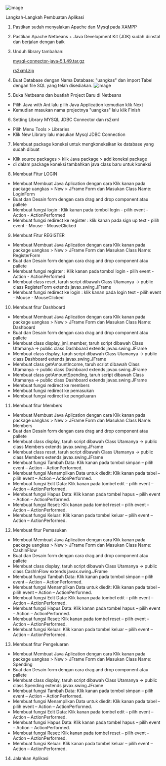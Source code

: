 ![image](https://user-images.githubusercontent.com/92239376/185754635-4766d9e1-6cb8-49ae-9bdc-f98761975ed6.png)

Langkah-Langkah Pembuatan Aplikasi
1. Pastikan sudah menyalakan Apache dan Mysql pada XAMPP
2. Pastikan Apache Netbeans + Java Development Kit (JDK) sudah diinstal dan berjalan dengan baik
3. Unduh library tambahan:
    <p><a href="https://s3-us-west-2.amazonaws.com/secure.notion-static.com/a9479400-5368-44d1-bdad-2cc3a153f239/mysql-connector-java-5.1.49.tar.gz" rel="nofollow">mysql-connector-java-5.1.49.tar.gz</a></p>
    <p><a href="https://s3-us-west-2.amazonaws.com/secure.notion-static.com/c609e515-6c0a-4789-a53b-4fd4ab33a0ec/rs2xml.zip" rel="nofollow">rs2xml.zip</a></p>

4. Buat Database dengan Nama Database: "uangkas" dan import Tabel dengan file SQL yang telah disediakan.
![image](https://user-images.githubusercontent.com/92239376/185754881-5f8e9736-51a1-4776-b215-968324c7a7e7.png)

5. Buka Netbeans dan buatlah Project Baru di Netbeans
- Pilih Java with Ant lalu pilih Java Application kemudian klik Next
- Kemudian masukan nama projectnya "uangkas" lalu klik Finish

6. Setting Library MYSQL JDBC Connector dan rs2xml
- Pilih Menu Tools > Libraries
- Klik New Library lalu masukan Mysql JDBC Connection

7. Membuat package koneksi untuk mengkoneksikan ke database yang sudah dibuat
- Klik source packages > klik Java package > add koneksi package
- di dalam package koneksi tambahkan java class baru untuk koneksi

8. Membuat Fitur LOGIN
- Membuat Membuat Java Aplication dengan cara Klik kanan pada package uangkas > New > JFrame Form dan Masukan Class Name: LoginForm
- Buat dan Desain form dengan cara drag and drop component atau pallete
- Membuat fungsi login : Klik kanan pada tombol login - pilih event - Action - ActionPerformed
- Membuat fungsi redirect ke register : klik kanan pada sign up text - pilih event - Mouse - MouseClicked

9. Membuat Fitur REGISTER
- Membuat Membuat Java Aplication dengan cara Klik kanan pada package uangkas > New > JFrame Form dan Masukan Class Name: RegisterForm
- Buat dan Desain form dengan cara drag and drop component atau pallete
- Membuat fungsi register : Klik kanan pada tombol login - pilih event - Action - ActionPerformed
- Membuat class reset, taruh script dibawah Class Utamanya → public class RegisterForm extends javax.swing.JFrame
- Membuat fungsi redirect ke login : klik kanan pada login text - pilih event - Mouse - MouseClicked

10. Membuat fitur Dashboard
- Membuat Membuat Java Aplication dengan cara Klik kanan pada package uangkas > New > JFrame Form dan Masukan Class Name: Dashboard
- Buat dan Desain form dengan cara drag and drop component atau pallete
- Membuat class display_jml_member, taruh script dibawah Class Utamanya → public class Dashboard extends javax.swing.JFrame
- Membuat class display, taruh script dibawah Class Utamanya → public class Dashboard extends javax.swing.JFrame
- Membuat class getAmountIncome, taruh script dibawah Class Utamanya → public class Dashboard extends javax.swing.JFrame
- Membuat class getAmountSpending, taruh script dibawah Class Utamanya → public class Dashboard extends javax.swing.JFrame
- Membuat fungsi redirect ke members 
- Membuat fungsi redirect ke pemasukan
- Membuat fungsi redirect ke pengeluaran

11. Membuat fitur Members
- Membuat Membuat Java Aplication dengan cara Klik kanan pada package uangkas > New > JFrame Form dan Masukan Class Name: Members
- Buat dan Desain form dengan cara drag and drop component atau pallete
- Membuat class display, taruh script dibawah Class Utamanya → public class Members extends javax.swing.JFrame
- Membuat class reset, taruh script dibawah Class Utamanya → public class Members extends javax.swing.JFrame
- Membuat fungsi Tambah Data: Klik kanan pada tombol simpan – pilih event – Action – ActionPerformed.
- Membuat fungsi Menampilkan Data untuk diedit: Klik kanan pada tabel – pilih event – Action – ActionPerformed.
- Membuat fungsi Edit Data: Klik kanan pada tombel edit – pilih event – Action – ActionPerformed.
- Membuat fungsi Hapus Data: Klik kanan pada tombel hapus – pilih event – Action – ActionPerformed.
- Membuat fungsi Reset: Klik kanan pada tombel reset – pilih event – Action – ActionPerformed.
- Membuat fungsi Keluar: Klik kanan pada tombel keluar – pilih event – Action – ActionPerformed.

12. Membuat fitur Pemasukan
- Membuat Membuat Java Aplication dengan cara Klik kanan pada package uangkas > New > JFrame Form dan Masukan Class Name: CashInFlow
- Buat dan Desain form dengan cara drag and drop component atau pallete
- Membuat class display, taruh script dibawah Class Utamanya → public class CashInFlow extends javax.swing.JFrame
- Membuat fungsi Tambah Data: Klik kanan pada tombol simpan – pilih event – Action – ActionPerformed.
- Membuat fungsi Menampilkan Data untuk diedit: Klik kanan pada tabel – pilih event – Action – ActionPerformed.
- Membuat fungsi Edit Data: Klik kanan pada tombel edit – pilih event – Action – ActionPerformed.
- Membuat fungsi Hapus Data: Klik kanan pada tombel hapus – pilih event – Action – ActionPerformed.
- Membuat fungsi Reset: Klik kanan pada tombel reset – pilih event – Action – ActionPerformed.
- Membuat fungsi Keluar: Klik kanan pada tombel keluar – pilih event – Action – ActionPerformed.

13. Membuat fitur Pengeluaran
- Membuat Membuat Java Aplication dengan cara Klik kanan pada package uangkas > New > JFrame Form dan Masukan Class Name: Spending
- Buat dan Desain form dengan cara drag and drop component atau pallete
- Membuat class display, taruh script dibawah Class Utamanya → public class Spending extends javax.swing.JFrame
- Membuat fungsi Tambah Data: Klik kanan pada tombol simpan – pilih event – Action – ActionPerformed.
- Membuat fungsi Menampilkan Data untuk diedit: Klik kanan pada tabel – pilih event – Action – ActionPerformed.
- Membuat fungsi Edit Data: Klik kanan pada tombel edit – pilih event – Action – ActionPerformed.
- Membuat fungsi Hapus Data: Klik kanan pada tombel hapus – pilih event – Action – ActionPerformed.
- Membuat fungsi Reset: Klik kanan pada tombel reset – pilih event – Action – ActionPerformed.
- Membuat fungsi Keluar: Klik kanan pada tombel keluar – pilih event – Action – ActionPerformed.

14. Jalankan Aplikasi
